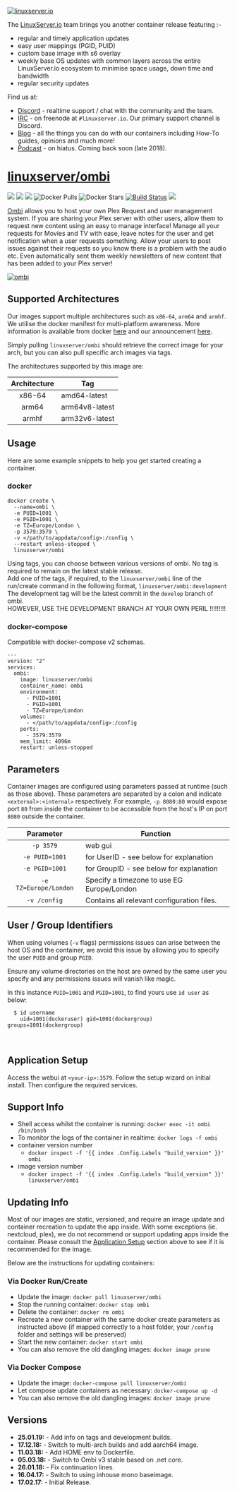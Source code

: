 [![linuxserver.io](https://raw.githubusercontent.com/linuxserver/docker-templates/master/linuxserver.io/img/linuxserver_medium.png)](https://linuxserver.io)

The [LinuxServer.io](https://linuxserver.io) team brings you another container release featuring :-

 * regular and timely application updates
 * easy user mappings (PGID, PUID)
 * custom base image with s6 overlay
 * weekly base OS updates with common layers across the entire LinuxServer.io ecosystem to minimise space usage, down time and bandwidth
 * regular security updates

Find us at:
* [Discord](https://discord.gg/YWrKVTn) - realtime support / chat with the community and the team.
* [IRC](https://irc.linuxserver.io) - on freenode at `#linuxserver.io`. Our primary support channel is Discord.
* [Blog](https://blog.linuxserver.io) - all the things you can do with our containers including How-To guides, opinions and much more!
* [Podcast](https://anchor.fm/linuxserverio) - on hiatus. Coming back soon (late 2018).

# [linuxserver/ombi](https://github.com/linuxserver/docker-ombi)
[![](https://img.shields.io/discord/354974912613449730.svg?logo=discord&label=LSIO%20Discord&style=flat-square)](https://discord.gg/YWrKVTn)
[![](https://images.microbadger.com/badges/version/linuxserver/ombi.svg)](https://microbadger.com/images/linuxserver/ombi "Get your own version badge on microbadger.com")
[![](https://images.microbadger.com/badges/image/linuxserver/ombi.svg)](https://microbadger.com/images/linuxserver/ombi "Get your own version badge on microbadger.com")
![Docker Pulls](https://img.shields.io/docker/pulls/linuxserver/ombi.svg)
![Docker Stars](https://img.shields.io/docker/stars/linuxserver/ombi.svg)
[![Build Status](https://ci.linuxserver.io/buildStatus/icon?job=Docker-Pipeline-Builders/docker-ombi/master)](https://ci.linuxserver.io/job/Docker-Pipeline-Builders/job/docker-ombi/job/master/)
[![](https://lsio-ci.ams3.digitaloceanspaces.com/linuxserver/ombi/latest/badge.svg)](https://lsio-ci.ams3.digitaloceanspaces.com/linuxserver/ombi/latest/index.html)

[Ombi](https://ombi.io) allows you to host your own Plex Request and user management system.
If you are sharing your Plex server with other users, allow them to request new content using an easy to manage interface!
Manage all your requests for Movies and TV with ease, leave notes for the user and get notification when a user requests something.
Allow your users to post issues against their requests so you know there is a problem with the audio etc.
Even automatically sent them weekly newsletters of new content that has been added to your Plex server!

[![ombi](https://raw.githubusercontent.com/linuxserver/docker-templates/master/linuxserver.io/img/ombi.png)](https://ombi.io)

## Supported Architectures

Our images support multiple architectures such as `x86-64`, `arm64` and `armhf`. We utilise the docker manifest for multi-platform awareness. More information is available from docker [here](https://github.com/docker/distribution/blob/master/docs/spec/manifest-v2-2.md#manifest-list) and our announcement [here](https://blog.linuxserver.io/2019/02/21/the-lsio-pipeline-project/). 

Simply pulling `linuxserver/ombi` should retrieve the correct image for your arch, but you can also pull specific arch images via tags.

The architectures supported by this image are:

| Architecture | Tag |
| :----: | --- |
| x86-64 | amd64-latest |
| arm64 | arm64v8-latest |
| armhf | arm32v6-latest |


## Usage

Here are some example snippets to help you get started creating a container.

### docker

```
docker create \
  --name=ombi \
  -e PUID=1001 \
  -e PGID=1001 \
  -e TZ=Europe/London \
  -p 3579:3579 \
  -v </path/to/appdata/config>:/config \
  --restart unless-stopped \
  linuxserver/ombi
```

Using tags, you can choose between various versions of ombi. No tag is required to remain on the latest stable release.  
Add one of the tags, if required, to the `linuxserver/ombi` line of the run/create command in the following format, `linuxserver/ombi:development`  
The development tag will be the latest commit in the `develop` branch of ombi.  
HOWEVER, USE THE DEVELOPMENT BRANCH AT YOUR OWN PERIL !!!!!!!!!


### docker-compose

Compatible with docker-compose v2 schemas.

```
---
version: "2"
services:
  ombi:
    image: linuxserver/ombi
    container_name: ombi
    environment:
      - PUID=1001
      - PGID=1001
      - TZ=Europe/London
    volumes:
      - </path/to/appdata/config>:/config
    ports:
      - 3579:3579
    mem_limit: 4096m
    restart: unless-stopped
```

## Parameters

Container images are configured using parameters passed at runtime (such as those above). These parameters are separated by a colon and indicate `<external>:<internal>` respectively. For example, `-p 8080:80` would expose port `80` from inside the container to be accessible from the host's IP on port `8080` outside the container.

| Parameter | Function |
| :----: | --- |
| `-p 3579` | web gui |
| `-e PUID=1001` | for UserID - see below for explanation |
| `-e PGID=1001` | for GroupID - see below for explanation |
| `-e TZ=Europe/London` | Specify a timezone to use EG Europe/London |
| `-v /config` | Contains all relevant configuration files. |

## User / Group Identifiers

When using volumes (`-v` flags) permissions issues can arise between the host OS and the container, we avoid this issue by allowing you to specify the user `PUID` and group `PGID`.

Ensure any volume directories on the host are owned by the same user you specify and any permissions issues will vanish like magic.

In this instance `PUID=1001` and `PGID=1001`, to find yours use `id user` as below:

```
  $ id username
    uid=1001(dockeruser) gid=1001(dockergroup) groups=1001(dockergroup)
```


&nbsp;
## Application Setup

Access the webui at `<your-ip>:3579`. Follow the setup wizard on initial install.  Then configure the required services.



## Support Info

* Shell access whilst the container is running: `docker exec -it ombi /bin/bash`
* To monitor the logs of the container in realtime: `docker logs -f ombi`
* container version number 
  * `docker inspect -f '{{ index .Config.Labels "build_version" }}' ombi`
* image version number
  * `docker inspect -f '{{ index .Config.Labels "build_version" }}' linuxserver/ombi`

## Updating Info

Most of our images are static, versioned, and require an image update and container recreation to update the app inside. With some exceptions (ie. nextcloud, plex), we do not recommend or support updating apps inside the container. Please consult the [Application Setup](#application-setup) section above to see if it is recommended for the image.  
  
Below are the instructions for updating containers:  
  
### Via Docker Run/Create
* Update the image: `docker pull linuxserver/ombi`
* Stop the running container: `docker stop ombi`
* Delete the container: `docker rm ombi`
* Recreate a new container with the same docker create parameters as instructed above (if mapped correctly to a host folder, your `/config` folder and settings will be preserved)
* Start the new container: `docker start ombi`
* You can also remove the old dangling images: `docker image prune`

### Via Docker Compose
* Update the image: `docker-compose pull linuxserver/ombi`
* Let compose update containers as necessary: `docker-compose up -d`
* You can also remove the old dangling images: `docker image prune`

## Versions

* **25.01.19:** - Add info on tags and development builds.
* **17.12.18:** - Switch to multi-arch builds and add aarch64 image.
* **11.03.18:** - Add HOME env to Dockerfile.
* **05.03.18:** - Switch to Ombi v3 stable based on .net core.
* **26.01.18:** - Fix continuation lines.
* **16.04.17:** - Switch to using inhouse mono baseimage.
* **17.02.17:** - Initial Release.
